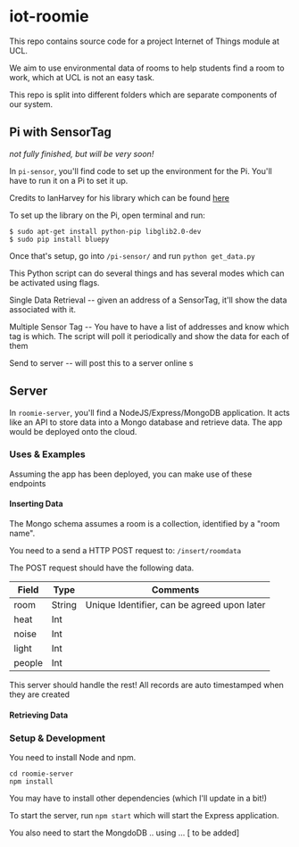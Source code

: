 # iot-roomie

This repo contains source code for a project Internet of Things module at UCL.

We aim to use environmental data of rooms to help students find a room to work,
which at UCL is not an easy task.

This repo is split into different folders which are separate components of our
system.

## Pi with SensorTag

_not fully finished, but will be very soon!_

In `pi-sensor`, you'll find code to set up the environment for the Pi. You'll have to run it on a Pi to set it up.

Credits to IanHarvey for his library which can be found [here](https://github.com/IanHarvey/bluepy)

To set up the library on the Pi, open terminal and run:

```shell
$ sudo apt-get install python-pip libglib2.0-dev
$ sudo pip install bluepy
```

Once that's setup, go into `/pi-sensor/` and run `python get_data.py`

This Python script can do several things and has several modes which can be activated using flags.

Single Data Retrieval -- given an address of a SensorTag, it'll show the data associated with it.

Multiple Sensor Tag -- You have to have a list of addresses and know which tag is which. The script will poll it periodically and show the data for each of them

Send to server -- will post this to a server online s


## Server

In `roomie-server`, you'll find a NodeJS/Express/MongoDB application. It acts
like an API to store data into a Mongo database and retrieve data. The app
would be deployed onto the cloud.

### Uses & Examples

Assuming the app has been deployed, you can make use of these endpoints

#### Inserting Data

The Mongo schema assumes a room is a collection, identified by a "room name".

You need to a send a HTTP POST request to: `/insert/roomdata`

The POST request should have the following data.

| Field | Type | Comments |
|-------|------|----------|
| room  | String| Unique Identifier, can be agreed upon later |
| heat  | Int | |
| noise | Int | |
| light | Int | |
| people | Int |  |

This server should handle the rest! All records are
auto timestamped when they are created

#### Retrieving Data

### Setup & Development

You need to install Node and npm.

```shell
cd roomie-server
npm install
```
You may have to install other dependencies (which I'll update in a bit!)

To start the server, run `npm start` which will start the Express application.

You also need to start the MongdoDB .. using ... [ to be added]
